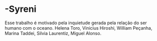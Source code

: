 # -Syreni
Esse trabalho é motivado pela inquietude gerada pela relação do ser humano com o oceano. Helena Toro, Vinicius Hiroshi, William Peçanha, Marina Taddei, Silvia Laurentiz, Miguel Alonso.

